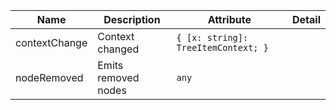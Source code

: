 <!--
SPDX-FileCopyrightText: 2022 Siemens AG

SPDX-License-Identifier: MIT
-->

| Name       | Description                   | Attribute        | Detail |
|------------|-------------------------------|------------------|--------|
|contextChange| Context changed | `{ [x: string]: TreeItemContext; }`
|nodeRemoved| Emits removed nodes | `any`
